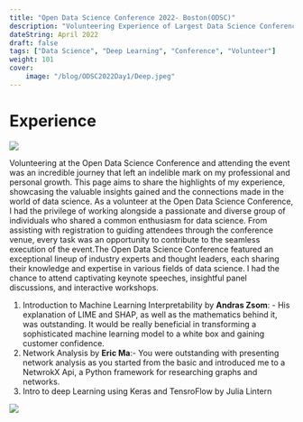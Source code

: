 ```yaml
---
title: "Open Data Science Conference 2022- Boston(ODSC)"
description: "Volunteering Experience of Largest Data Science Conference"
dateString: April 2022
draft: false
tags: ["Data Science", "Deep Learning", "Conference", "Volunteer"]
weight: 101
cover:
    image: "/blog/ODSC2022Day1/Deep.jpeg"
---
```


# Experience

![](/blog/ODSC2022Day1/AI.jpeg)

Volunteering at the Open Data Science Conference and attending the event was an incredible journey that left an indelible mark on my professional and personal growth. This page aims to share the highlights of my experience, showcasing the valuable insights gained and the connections made in the world of data science. As a volunteer at the Open Data Science Conference, I had the privilege of working alongside a passionate and diverse group of individuals who shared a common enthusiasm for data science. From assisting with registration to guiding attendees through the conference venue, every task was an opportunity to contribute to the seamless execution of the event.The Open Data Science Conference featured an exceptional lineup of industry experts and thought leaders, each sharing their knowledge and expertise in various fields of data science. I had the chance to attend captivating keynote speeches, insightful panel discussions, and interactive workshops. 
1. Introduction to Machine Learning Interpretability by **Andras Zsom**: - His explanation of LIME and SHAP, as well as the mathematics behind it, was outstanding. It would be really beneficial in transforming a sophisticated machine learning model to a white box and gaining customer confidence.
2. Network Analysis by **Eric Ma**:- You were outstanding with presenting network analysis as you started from the basic and introduced me to a NetwrokX Api, a Python framework for researching graphs and networks.
3. Intro to deep Learning using Keras and TensroFlow by Julia Lintern 

![](/blog/ODSC2022Day1/ML.jpeg)